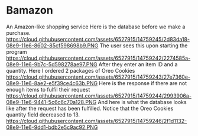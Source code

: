 # Bamazon
An Amazon-like shopping service
Here is the database before we make a purchase.
https://cloud.githubusercontent.com/assets/6527915/14759245/2d83da18-08e9-11e6-8602-85cf598698b9.PNG
The user sees this upon starting the program
https://cloud.githubusercontent.com/assets/6527915/14759242/2274585a-08e9-11e6-9b7c-5d598278ae97.PNG
After they enter an item ID and a quantity.  Here I ordered 2 packages of Oreo Cookies
https://cloud.githubusercontent.com/assets/6527915/14759243/27e7360e-08e9-11e6-8ae2-e5f39ce4c63b.PNG
Here is the response if there are not enough items to fulfil their request
https://cloud.githubusercontent.com/assets/6527915/14759244/2993906a-08e9-11e6-9441-5c6c6c70a128.PNG
And here is what the database looks like after the request has been fulfilled. Notice that the Oreo Cookies quantity field decreased to 13.
https://cloud.githubusercontent.com/assets/6527915/14759246/2f1d1132-08e9-11e6-9dd1-bdb2e5c9ac92.PNG
